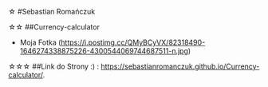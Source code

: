 ☆ #Sebastian Romańczuk

☆☆ ##Currency-calculator

- Moja Fotka (https://i.postimg.cc/QMyBCyVX/82318490-1646274338875226-4300544069744687511-n.jpg)



☆☆☆ ##Link do Strony :) : https://sebastianromanczuk.github.io/Currency-calculator/.
